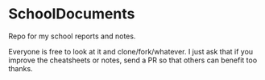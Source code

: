 # SchoolDocuments
Repo for my school reports and notes.

Everyone is free to look at it and clone/fork/whatever. I just ask that if you improve the cheatsheets or notes, send a PR so that others can benefit too thanks.

